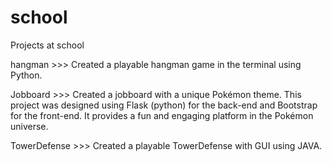 # school
Projects at school

hangman >>> Created a playable hangman game in the terminal using Python.

Jobboard >>> Created a jobboard with a unique Pokémon theme. This project was designed using Flask (python) for the back-end and Bootstrap for the front-end. It provides a fun and engaging platform in the Pokémon universe.

TowerDefense >>> Created a playable TowerDefense with GUI using JAVA.
